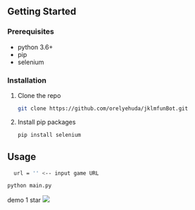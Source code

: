 
<!-- GETTING STARTED -->
## Getting Started



### Prerequisites

* python 3.6+
* pip
* selenium 


### Installation

1. Clone the repo
   ```sh
   git clone https://github.com/orelyehuda/jklmfunBot.git
   ```
3. Install pip packages
   ```sh
   pip install selenium
   ```
   


<!-- USAGE EXAMPLES -->
## Usage
 ```sh
   url = '' <-- input game URL
```
   ```sh
   python main.py
   ```

demo 1 star
![](sample1.gif)


